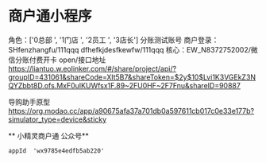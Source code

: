 # 商户通小程序
角色：['0总部 ', '1门店 ', '2员工 ', '3店长']
分账测试账号
商户登录：
SHfenzhangfu/111qqq
dfhefkjdesfkewfw/111qqq
核心：EW_N8372752002/微信分账付费开卡
open/接口地址
https://liantuo.w.eolinker.com/#/share/project/api/?groupID=431061&shareCode=Xlt5B7&shareToken=$2y$10$Lvi1K3VGEkZ3NQYZbbt8D.ofs.MxF0uIKUWfsx1F.89~2FU0HF~2F7Fnu&shareID=90887

导购助手原型
https://org.modao.cc/app/a90675afa37a701db0a597611cb017c0e33e177b?simulator_type=device&sticky

** 小精灵商户通 公众号**
```
appId  'wx9785e4edfb5ab220'
```
